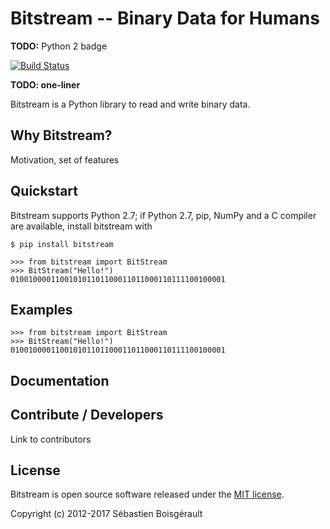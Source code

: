 # Bitstream -- Binary Data for Humans

**TODO:** Python 2 badge

[![Build Status](https://travis-ci.org/boisgera/bitstream.svg?branch=master)](https://travis-ci.org/boisgera/bitstream)

**TODO: one-liner**

Bitstream is a Python library to read and write binary data.

Why Bitstream?
--------------------------------------------------------------------------------

Motivation, set of features


Quickstart
--------------------------------------------------------------------------------

Bitstream supports Python 2.7; if Python 2.7, pip, NumPy and a C compiler 
are available, install bitstream with

    $ pip install bitstream

[pip]: https://packaging.python.org/tutorials/installing-packages/#install-pip-setuptools-and-wheel

    >>> from bitstream import BitStream
    >>> BitStream("Hello!")
    010010000110010101101100011011000110111100100001

Examples
--------------------------------------------------------------------------------

    >>> from bitstream import BitStream
    >>> BitStream("Hello!")
    010010000110010101101100011011000110111100100001

Documentation
--------------------------------------------------------------------------------

Contribute / Developers
--------------------------------------------------------------------------------

Link to contributors

License
--------------------------------------------------------------------------------

Bitstream is open source software released under the [MIT license](LICENSE.txt).

Copyright (c) 2012-2017 Sébastien Boisgérault


